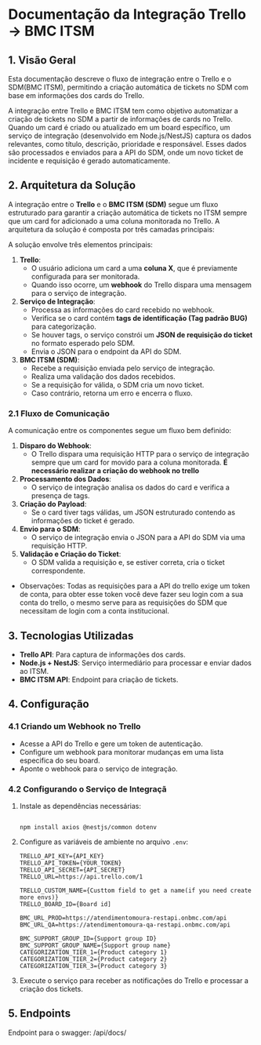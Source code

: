 # Documentação da Integração Trello → BMC ITSM

## 1. Visão Geral

Esta documentação descreve o fluxo de integração entre o Trello e o SDM(BMC ITSM), permitindo a criação automática de tickets no SDM com base em informações dos cards do Trello.

A integração entre Trello e BMC ITSM tem como objetivo automatizar a criação de tickets no SDM a partir de informações de cards no Trello. Quando um card é criado ou atualizado em um board específico, um serviço de integração (desenvolvido em Node.js/NestJS) captura os dados relevantes, como título, descrição, prioridade e responsável. Esses dados são processados e enviados para a API do SDM, onde um novo ticket de incidente e requisição é gerado automaticamente.

## 2. Arquitetura da Solução

A integração entre o **Trello** e o **BMC ITSM (SDM)** segue um fluxo estruturado para garantir a criação automática de tickets no ITSM sempre que um card for adicionado a uma coluna monitorada no Trello. A arquitetura da solução é composta por três camadas principais:

A solução envolve três elementos principais:

1. **Trello**:
   - O usuário adiciona um card a uma **coluna X**, que é previamente configurada para ser monitorada.
   - Quando isso ocorre, um **webhook** do Trello dispara uma mensagem para o serviço de integração.
2. **Serviço de Integração**:
   - Processa as informações do card recebido no webhook.
   - Verifica se o card contém **tags de identificação (Tag padrão BUG)** para categorização.
   - Se houver tags, o serviço constrói um **JSON de requisição do ticket** no formato esperado pelo SDM.
   - Envia o JSON para o endpoint da API do SDM.
3. **BMC ITSM (SDM)**:
   - Recebe a requisição enviada pelo serviço de integração.
   - Realiza uma validação dos dados recebidos.
   - Se a requisição for válida, o SDM cria um novo ticket.
   - Caso contrário, retorna um erro e encerra o fluxo.

### 2.1 Fluxo de Comunicação

A comunicação entre os componentes segue um fluxo bem definido:

1. **Disparo do Webhook**:
   - O Trello dispara uma requisição HTTP para o serviço de integração sempre que um card for movido para a coluna monitorada. **É necessário realizar a criação do webhook no trello**
2. **Processamento dos Dados**:
   - O serviço de integração analisa os dados do card e verifica a presença de tags.
3. **Criação do Payload**:
   - Se o card tiver tags válidas, um JSON estruturado contendo as informações do ticket é gerado.
4. **Envio para o SDM**:
   - O serviço de integração envia o JSON para a API do SDM via uma requisição HTTP.
5. **Validação e Criação do Ticket**:
   - O SDM valida a requisição e, se estiver correta, cria o ticket correspondente.

- Observações:
  Todas as requisições para a API do trello exige um token de conta, para obter esse token você deve fazer seu login com a sua conta do trello, o mesmo serve para as requisições do SDM que necessitam de login com a conta institucional.

## 3. **Tecnologias Utilizadas**

- **Trello API**: Para captura de informações dos cards.
- **Node.js + NestJS**: Serviço intermediário para processar e enviar dados ao ITSM.
- **BMC ITSM API**: Endpoint para criação de tickets.

## 4. Configuração

### 4.1 Criando um Webhook no Trello

- Acesse a API do Trello e gere um token de autenticação.
- Configure um webhook para monitorar mudanças em uma lista especifica do seu board.
- Aponte o webhook para o serviço de integração.

### 4.2 **Configurando o Serviço de Integraçã**

1. Instale as dependências necessárias:

   ```

   npm install axios @nestjs/common dotenv

   ```

2. Configure as variáveis de ambiente no arquivo `.env`:

   ```
   TRELLO_API_KEY={API_KEY}
   TRELLO_API_TOKEN={YOUR_TOKEN}
   TRELLO_API_SECRET={API_SECRET}
   TRELLO_URL=https://api.trello.com/1

   TRELLO_CUSTOM_NAME={Custtom field to get a name(if you need create more envs)}
   TRELLO_BOARD_ID={Board id]

   BMC_URL_PROD=https://atendimentomoura-restapi.onbmc.com/api
   BMC_URL_QA=https://atendimentomoura-qa-restapi.onbmc.com/api

   BMC_SUPPORT_GROUP_ID={Support group ID}
   BMC_SUPPORT_GROUP_NAME={Support group name}
   CATEGORIZATION_TIER_1={Product category 1}
   CATEGORIZATION_TIER_2={Product category 2}
   CATEGORIZATION_TIER_3={Product category 3}

   ```

3. Execute o serviço para receber as notificações do Trello e processar a criação dos tickets.

## 5. Endpoints

Endpoint para o swagger: /api/docs/

</p>
